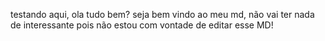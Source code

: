 testando aqui, ola tudo bem? seja bem vindo ao meu md, não vai ter nada de interessante pois não estou com vontade de editar esse MD!